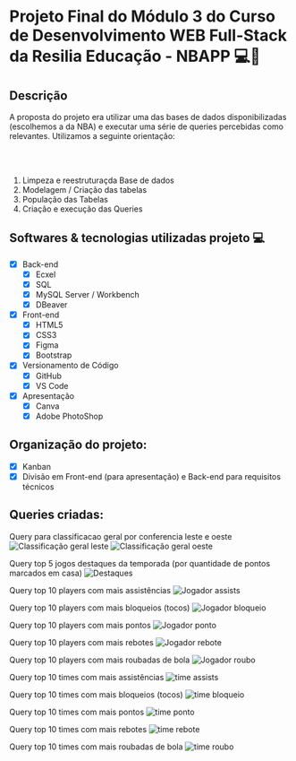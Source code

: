 # Projeto Final do Módulo 3 do Curso de Desenvolvimento WEB Full-Stack da Resilia Educação - NBAPP :computer::basketball:

## Descrição
A proposta do projeto era utilizar uma das bases de dados disponibilizadas (escolhemos a da NBA) e executar uma série de queries percebidas como relevantes. Utilizamos a seguinte orientação:

<br>
<br>

1. Limpeza e reestruturaçda Base de dados
2. Modelagem / Criação das tabelas
3. População das Tabelas
4. Criação e execução das Queries


## Softwares & tecnologias utilizadas projeto :computer:

- [x] Back-end
    - [x] Ecxel
    - [x] SQL
    - [x] MySQL Server / Workbench
    - [x] DBeaver
- [x] Front-end
    - [x] HTML5
    - [x] CSS3
    - [x] Figma
    - [x] Bootstrap
- [x] Versionamento de Código
    - [x] GitHub
    - [x] VS Code
- [x] Apresentação
    - [x] Canva
    - [x] Adobe PhotoShop

## Organização do projeto:

- [x] Kanban
- [x] Divisão em Front-end (para apresentação) e Back-end para requisitos técnicos

## Queries criadas:

Query para classificacao geral por conferencia leste e oeste
![Classificação geral leste](./Front/assets/img/img-readme/classificacao-geral-leste.png)
![Classificação geral oeste](./Front/assets/img/img-readme/classificacao-geral-oeste.png)

Query top 5 jogos destaques da temporada (por quantidade de pontos marcados em casa)
![Destaques](./Front/assets/img/img-readme/destaques.png)

Query top 10 players com mais assistências
![Jogador assists](./Front/assets/img/img-readme/jogador-assists.png)

Query top 10 players com mais bloqueios (tocos)
![Jogador bloqueio](./Front/assets/img/img-readme/jogador-bloqueio.png)

Query top 10 players com mais pontos
![Jogador ponto](./Front/assets/img/img-readme/jogador-ponto.png)

Query top 10 players com mais rebotes
![Jogador rebote](./Front/assets/img/img-readme/jogador-rebote.png)

Query top 10 players com mais roubadas de bola
![Jogador roubo](./Front/assets/img/img-readme/jogador-roubo.png)

Query top 10 times com mais assistências
![time assists](./Front/assets/img/img-readme/time-assists.png)

Query top 10 times com mais bloqueios (tocos)
![time bloqueio](./Front/assets/img/img-readme/time-bloqueio.png)

Query top 10 times com mais pontos
![time ponto](./Front/assets/img/img-readme/time-ponto.png)

Query top 10 times com mais rebotes
![time rebote](./Front/assets/img/img-readme/time-rebote.png)

Query top 10 times com mais roubadas de bola
![time roubo](./Front/assets/img/img-readme/time-roubo.png)


